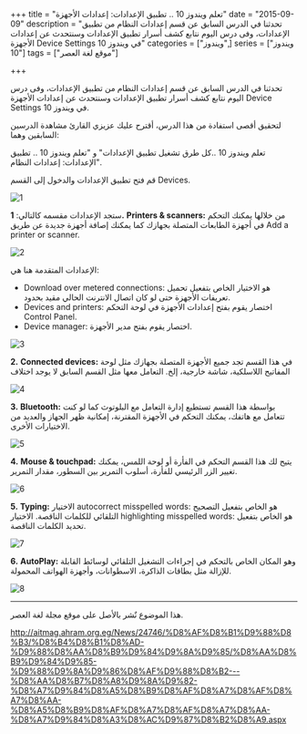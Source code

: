 +++
title = "تعلم ويندوز 10 .. تطبيق الإعدادات: إعدادات الأجهزة"
date = "2015-09-09"
description = "تحدثنا في الدرس السابق عن قسم إعدادات النظام من تطبيق الإعدادات، وفى درس اليوم نتابع كشف أسرار تطبيق الإعدادات وسنتحدث عن إعدادات الأجهزة Device Settings في ويندوز 10"
categories = ["ويندوز",]
series = ["ويندوز 10"]
tags = ["موقع لغة العصر"]

+++

تحدثنا في الدرس السابق عن قسم إعدادات النظام من تطبيق الإعدادات، وفى درس اليوم نتابع كشف أسرار تطبيق الإعدادات وسنتحدث عن إعدادات الأجهزة Device Settings في ويندوز 10.

لتحقيق أقصى استفادة من هذا الدرس، أقترح عليك عزيزي القارئ مشاهدة الدرسين السابقين وهما:

تعلم ويندوز 10 ..كل طرق تشغيل تطبيق الإعدادات" و "تعلم ويندوز 10 .. تطبيق الإعدادات: إعدادات النظام".



قم فتح تطبيق الإعدادات والدخول إلى القسم Devices.

![1](thumbnail-2015-635773955715428622-542.jpg)

ستجد الإعدادات مقسمه كالتالي:
**1.** **Printers & scanners:**
 من خلالها يمكنك التحكم في أجهزة الطابعات المتصلة بجهازك كما يمكنك إصافة أجهزة جديدة عن طريق Add a printer or scanner.

![2](images/2015-635773955859959872-995.png)

الإعدادات المتقدمة هنا هي:
- Download over metered connections: هو الاختيار الخاص بتفعيل تحميل تعريفات الأجهزة حتى لو كان اتصال الانترنت الحالي مقيد بحدود.
- Devices and printers: اختصار يقوم بفتح إعدادات الأجهزة في لوحة التحكم Control Panel.
- Device manager: اختصار يقوم بفتح مدير الأجهزة.

![3](images/2015-635773956175741122-574.png)

**2.** **Connected devices:**
في هذا القسم تجد جميع الأجهزة المتصلة بجهازك مثل لوحة المفاتيح اللاسلكية، شاشة خارجية، إلخ.
التعامل معها مثل القسم السابق لا يوجد اختلاف

![4](images/2015-635773956411834872-183.png)

**3.** **Bluetooth:**
بواسطة هذا القسم تستطيع إدارة التعامل مع البلوتوث كما لو كنت تتعامل مع هاتفك، يمكنك التحكم في الأجهزة المقترنة، إمكانية ظهر الجهاز والعديد من الاختيارات الأخرى.

![5](images/2015-635773956727147372-714.png)


**4.** **Mouse & touchpad:**
يتيح لك هذا القسم التحكم في الفأرة أو لوحة اللمس، يمكنك تغيير الزر الرئيسي للفأرة، أسلوب التمرير بين السطور، مقدار التمرير.

![6](images/2015-635773958187616122-761.png)


**5.** **Typing:**
الاختيار autocorrect misspelled words: هو الخاص بتفعيل التصحيح التلقائي للكلمات الناقصة.
الاختيار highlighting misspelled words: هو الخاص بتفعيل تحديد الكلمات الناقصة.

![7](images/2015-635773958321209872-120.png)


**6.** **AutoPlay:**
وهو المكان الخاص بالتحكم في إجراءات التشغيل التلقائي لوسائط القابلة للإزالة مثل بطاقات الذاكرة، الاسطوانات، وأجهزة الهواتف المحمولة.

![8](images/2015-635773958502147372-214.png)

---
هذا الموضوع نٌشر باﻷصل على موقع مجلة لغة العصر.

http://aitmag.ahram.org.eg/News/24746/%D8%AF%D8%B1%D9%88%D8%B3/%D8%B4%D8%B1%D8%AD-%D9%88%D8%AA%D8%B9%D9%84%D9%8A%D9%85/%D8%AA%D8%B9%D9%84%D9%85-%D9%88%D9%8A%D9%86%D8%AF%D9%88%D8%B2---%D8%AA%D8%B7%D8%A8%D9%8A%D9%82-%D8%A7%D9%84%D8%A5%D8%B9%D8%AF%D8%A7%D8%AF%D8%A7%D8%AA-%D8%A5%D8%B9%D8%AF%D8%A7%D8%AF%D8%A7%D8%AA-%D8%A7%D9%84%D8%A3%D8%AC%D9%87%D8%B2%D8%A9.aspx